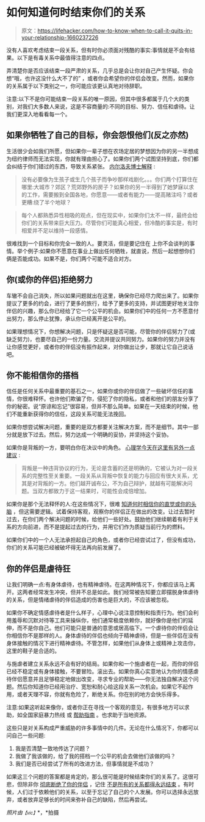 # 如何知道何时结束你们的关系

> 原文：<https://lifehacker.com/how-to-know-when-to-call-it-quits-in-your-relationship-1660237226>

没有人喜欢考虑结束一段关系，但有时你必须面对残酷的事实:事情就是不会有结果。以下是有毒关系中最值得注意的四点。



弄清楚你是否应该结束一段严肃的关系，几乎总是会让你对自己产生怀疑。你会想“哦，也许这没什么大不了的” ，或者你会希望你的伴侣会改变。然而，如果你的关系属于以下类别之一，你可能应该更认真地对待辞职。

注意:以下不是你可能结束一段关系的唯一原因，但其中很多都属于几个大的类别，对我们大多数人来说，这是不容商量的:不同的目标、努力、信任和虐待。让我们更深入地看看每一个。

## 如果你牺牲了自己的目标，你会怨恨他们(反之亦然)

生活很少会如我们所愿，但如果你一辈子想在农场定居的梦想因为你的另一半想成为纽约律师而无法实现，你就有理由担心了。如果你们两个试图坚持到底，你们都会纠结于你们错过的东西，导致关系紧张。 [内尔洛夫博士解释](http://www.doctornerdlove.com/2012/02/time-to-break-up/all/1/) :

> 没有必要像为生孩子或生几个孩子而争吵那样戏剧化。。。你们两个打算住在哪里:大城市？郊区？荒郊野外的房子？如果你的另一半得到了她梦寐以求的工作，需要搬到全国各地，你愿意——或者有能力——提高赌注吗？或者更糟:绕了半个地球？

> 每个人都熟悉异性相吸的观点，但在现实中，如果你们太不一样，最终会给你们的关系带来巨大压力。尽管你们可能真心相爱，但冷酷的事实是，有时相爱并不足以维持一段感情。

很难找到一个目标和你完全一致的人。要灵活，但是要记住在 上你不会谈判的事情。举个例子:如果你不愿意在事业上做出任何牺牲，就直说，然后一起想想你们俩是否能成功。如果不是，你们两个可能不适合对方。

## 你(或你的伴侣)拒绝努力

车辙不会自己消失，所以如果问题就出在这里，确保你已经尽力爬出来了。如果你提议了更多的约会，进行了更多的旅行，给予了更多的支持，并试图更好地关注你伴侣的兴趣，那么你已经给了它一个公平的机会。如果你们中的任何一方不愿意付出努力，那么停止犹豫，承认你已经离开是公平的。

如果理想情况下，你想解决问题，只是怀疑这是否可能，尽管你的伴侣努力了(或缺乏努力)，也要尽自己的一份力量。交流并提议共同努力。如果你的努力并没有让你感觉更好，或者你的伴侣没有振作起来，对你做出让步，那就让它自己说话吧。

## 你不能相信你的搭档

信任是任何关系中最重要的基石之一，如果你或你的伴侣做了一些破坏信任的事情，你很难释怀。也许他们欺骗了你，侵犯了你的隐私，或者和他们的朋友分享了你的秘密。说“原谅和忘记”很容易，但并不那么简单。如果在一天结束的时候，他们不能重新获得你的信任，这段关系可能无法挽回。

如果你想尝试解决问题，重要的是双方都要关注解决方案，而不是细节。其中一部分就是放下过去。然后，努力达成一个明确的妥协，并坚持这个妥协。

如果你是背叛的一方，要明白你在决议中的角色。 [心理学今天在这里有另外一点建议](http://www.psychologytoday.com/blog/stronger-the-broken-places/201206/betrayal-it-s-not-just-about-infidelity-0) :

> 背叛是一种违背协议的行为，无论是含蓄的还是明确的，它被认为对一段关系的完整性至关重要。一段关系从背叛中恢复的能力与回应有很大关系，尤其是对背叛的一方。他们越开诚布公，不为自己辩护，就越有可能解决问题。当双方都致力于这一结果时，可能性会成倍增加。

如果你是那个无法释怀的人:在这些情况下，很难 [知道何时相信你的直觉或你的头脑](https://lifehacker.com/your-head-or-your-gut-how-to-know-which-to-trust-and-w-5917030) ，但这需要逻辑。试着保持客观，观察你的伴侣正在做出的改变。让过去暂时过去，在你们两个解决问题的时候，给他们一些好处。鼓励他们继续朝着有利于关系的方向前进，而不是提起过去的行为，并用它们作为质疑当前行为的燃料。

如果你们中的一个人无法承担起自己的角色，或者你已经尝试过了，但没有成功，你们的关系可能已经被破坏得无法再向前发展了。

## 你的伴侣是虐待狂

让我们明确一点:有身体虐待，也有精神虐待。在这两种情况下，你都应该马上离开。这两者经常发生冲突，但并不总是如此。我们经常被告知要立即摆脱身体虐待的关系，但是情绪虐待的伴侣造成的伤害也是巨大的，不应该被忽视。

如果你不确定情感虐待者是什么样子，心理中心说注意控制和指责行为。他们会利用羞辱和沉默对待等工具来操纵你，他们通常极度依赖你，就好像你是他们的延伸，而不是你自己。他们可能只是普通的意思或居高临下。一个虐待你的伴侣会让你相信你不是那样的人。身体虐待的伴侣也倾向于精神虐待，但是一些伴侣在没有身体接触的情况下进行精神虐待。不管怎样，如果他们从身体上或精神上攻击你，这里的鞋子是合适的。

与施虐者建立关系永远不会有好的结局。如果你和一个施虐者在一起，而你的伴侣已经不稳定或有身体接触，不要冒险。滚出去。如果你真心实意地认为你的情感虐待伴侣愿意并且足够稳定地做出改变，寻求专业的帮助——你无法独自解决这个问题。然后你知道你已经用治疗、宽恕和耐心给这段关系一次机会。如果它不起作用，或者天理不容，你就有危险了，断绝关系。你在别的地方会快乐得多。

注意:如果这听起来像你，或者你正在寻找一个客观的意见，有很多地方可以求助，如全国家庭暴力热线 或 [帮助指南](http://www.helpguide.org/articles/abuse/domestic-violence-and-abuse.htm) 。也求助于当地资源。

这些只是对关系构成严重威胁的许多事情中的几件。无论在什么情况下，你都可以问自己一些问题:

1.  我是否清楚一致地传达了问题？
2.  我做了我该做的，给了我的搭档一个公平的机会去做他们该做的吗？
3.  我们是否已经尝试了所有的改进方法，但事情就是不成功？

如果这三个问题的答案都是肯定的，那么很可能是时候结束你们的关系了。这很可悲，但除非你 [彻底断绝了你的伴侣](https://medium.com/@reifman/shining-light-on-cutoff-culture-5ebf4e53294c) ，记住 [不是所有的关系都得永远结束](http://www.doctornerdlove.com/2012/06/get-together-with-your-ex/all/1/) 。有时候，人们过于依赖他们的关系，以至于忘记了自己的个人发展。你可以选择永远放弃，或者放弃足够长的时间来弥补自己的缺陷，然后再尝试。

*照片由*<small>*【vic】*</small>*，*拍摄